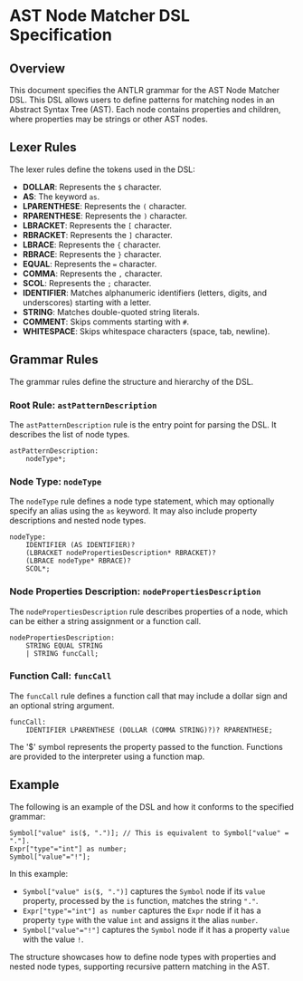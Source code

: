# AST Node Matcher DSL Specification

## Overview

This document specifies the ANTLR grammar for the AST Node Matcher DSL. This DSL allows users to define patterns for matching nodes in an Abstract Syntax Tree (AST). Each node contains properties and children, where properties may be strings or other AST nodes.

## Lexer Rules

The lexer rules define the tokens used in the DSL:

- **DOLLAR**: Represents the `$` character.
- **AS**: The keyword `as`.
- **LPARENTHESE**: Represents the `(` character.
- **RPARENTHESE**: Represents the `)` character.
- **LBRACKET**: Represents the `[` character.
- **RBRACKET**: Represents the `]` character.
- **LBRACE**: Represents the `{` character.
- **RBRACE**: Represents the `}` character.
- **EQUAL**: Represents the `=` character.
- **COMMA**: Represents the `,` character.
- **SCOL**: Represents the `;` character.
- **IDENTIFIER**: Matches alphanumeric identifiers (letters, digits, and underscores) starting with a letter.
- **STRING**: Matches double-quoted string literals.
- **COMMENT**: Skips comments starting with `#`.
- **WHITESPACE**: Skips whitespace characters (space, tab, newline).

## Grammar Rules

The grammar rules define the structure and hierarchy of the DSL.

### Root Rule: `astPatternDescription`

The `astPatternDescription` rule is the entry point for parsing the DSL. It describes the list of node types.

```antlr
astPatternDescription:
    nodeType*;
```

### Node Type: `nodeType`

The `nodeType` rule defines a node type statement, which may optionally specify an alias using the `as` keyword. It may also include property descriptions and nested node types.

```antlr
nodeType:
    IDENTIFIER (AS IDENTIFIER)?
    (LBRACKET nodePropertiesDescription* RBRACKET)?
    (LBRACE nodeType* RBRACE)?
    SCOL*;
```

### Node Properties Description: `nodePropertiesDescription`

The `nodePropertiesDescription` rule describes properties of a node, which can be either a string assignment or a function call.

```antlr
nodePropertiesDescription:
    STRING EQUAL STRING
    | STRING funcCall;
```

### Function Call: `funcCall`

The `funcCall` rule defines a function call that may include a dollar sign and an optional string argument.

```antlr
funcCall:
    IDENTIFIER LPARENTHESE (DOLLAR (COMMA STRING)?)? RPARENTHESE;
```

The '$' symbol represents the property passed to the function. Functions are provided to the interpreter using a function map.

## Example

The following is an example of the DSL and how it conforms to the specified grammar:

```dsl
Symbol["value" is($, ".")]; // This is equivalent to Symbol["value" = "."].
Expr["type"="int"] as number;
Symbol["value"="!"];
```

In this example:
- `Symbol["value" is($, ".")]` captures the `Symbol` node if its `value` property, processed by the `is` function, matches the string `"."`.
- `Expr["type"="int"] as number` captures the `Expr` node if it has a property `type` with the value `int` and assigns it the alias `number`.
- `Symbol["value"="!"]` captures the `Symbol` node if it has a property `value` with the value `!`.

The structure showcases how to define node types with properties and nested node types, supporting recursive pattern matching in the AST.
